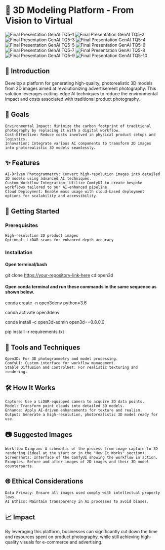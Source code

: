 # 🌟 3D Modeling Platform - From Vision to Virtual

![Final Presentation GenAI TQ5-1](https://github.com/martintmv-git/photogrammetry/assets/101264514/0f441671-ec7c-4eff-a06a-627854869574)
![Final Presentation GenAI TQ5-2](https://github.com/martintmv-git/photogrammetry/assets/101264514/0b1f46fd-38ce-40dd-8254-1b18cc903229)
![Final Presentation GenAI TQ5-3](https://github.com/martintmv-git/photogrammetry/assets/101264514/82b9e456-964b-4fc7-a9ac-ec90d14a6de7)
![Final Presentation GenAI TQ5-4](https://github.com/martintmv-git/photogrammetry/assets/101264514/415f7731-7368-40f6-a137-692972ca8b1d)
![Final Presentation GenAI TQ5-5](https://github.com/martintmv-git/photogrammetry/assets/101264514/e662291e-79e2-4da6-9ff8-1b5f507cdff0)
![Final Presentation GenAI TQ5-6](https://github.com/martintmv-git/photogrammetry/assets/101264514/fd3e4474-2a1e-488d-abae-927dfd5ae480)
![Final Presentation GenAI TQ5-7](https://github.com/martintmv-git/photogrammetry/assets/101264514/513dc9de-810f-4b14-b87c-887d1a16689e)
![Final Presentation GenAI TQ5-8](https://github.com/martintmv-git/photogrammetry/assets/101264514/68ae8773-94bd-4008-ba7a-81efb05dee2c)
![Final Presentation GenAI TQ5-9](https://github.com/martintmv-git/photogrammetry/assets/101264514/3a03d0dc-2ee5-4473-8577-299ae45f40f1)
![Final Presentation GenAI TQ5-10](https://github.com/martintmv-git/photogrammetry/assets/101264514/c90625dc-241c-4a35-94dc-a9cff94f4d5b)

## 📖 Introduction

Develop a platform for generating high-quality, photorealistic 3D models from 2D images aimed at revolutionizing advertisement photography. This solution leverages cutting-edge AI techniques to reduce the environmental impact and costs associated with traditional product photography.

## 🎯 Goals

    Environmental Impact: Minimize the carbon footprint of traditional photography by replacing it with a digital workflow.
    Cost-Effective: Reduce costs involved in physical product setups and logistics.
    Innovation: Integrate various AI components to transform 2D images into photorealistic 3D models seamlessly.

## ✨ Features

    AI-Driven Photogrammetry: Convert high-resolution images into detailed 3D models using advanced AI techniques.
    Custom Workflow Integration: Utilize ComfyUI to create bespoke workflows tailored to our AI-enhanced pipeline.
    Cloud Deployment: Enable mass usage with cloud-based deployment options for scalability and accessibility.

## 🚀 Getting Started
### Prerequisites

    High-resolution 2D product images
    Optional: LiDAR scans for enhanced depth accuracy

### Installation

#### Open terminal/bash

git clone [https://your-repository-link-here](https://github.com/martintmv-git/photogrammetry.git)
cd open3d

#### Open conda terminal and run these commands in the same sequence as shown below.
conda create -n open3denv python=3.6

conda activate open3denv

conda install -c open3d-admin open3d==0.8.0.0

pip install -r requirements.txt

## 🧰 Tools and Techniques

    Open3D: For 3D photogrammetry and model processing.
    ComfyUI: Custom interface for workflow management.
    Stable Diffusion and ControlNet: For realistic texturing and rendering.

## 🛠 How It Works

    Capture: Use a LiDAR-equipped camera to acquire 3D data points.
    Model: Transform point clouds into detailed 3D models.
    Enhance: Apply AI-driven enhancements for texture and realism.
    Output: Generate a high-resolution, photorealistic 3D model ready for use.

## 📷 Suggested Images

    Workflow Diagram: A schematic of the process from image capture to 3D rendering (ideal at the start or in the "How It Works" section).
    Screenshots: Interface of the ComfyUI showing the workflow in action.
    Examples: Before and after images of 2D images and their 3D model counterparts.

## 🌐 Ethical Considerations

    Data Privacy: Ensure all images used comply with intellectual property laws.
    AI Ethics: Maintain transparency in AI processes to avoid biases.

## 📈 Impact

By leveraging this platform, businesses can significantly cut down the time and resources spent on product photography, while still achieving high-quality visuals for e-commerce and advertising.
